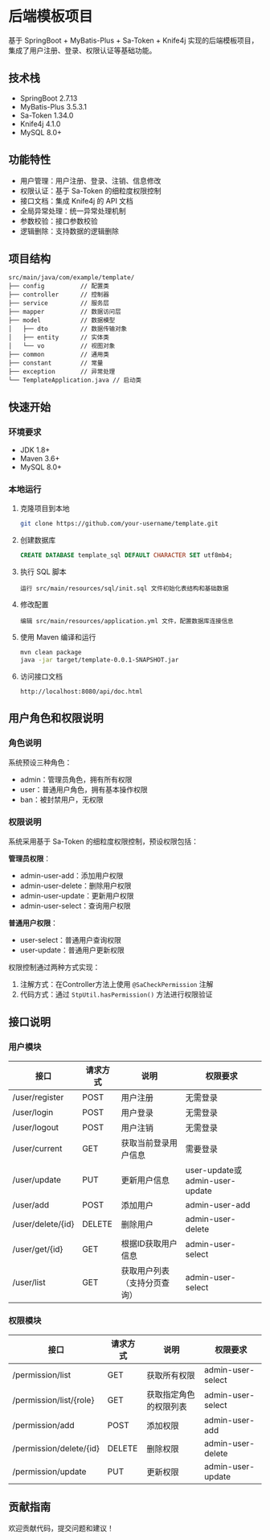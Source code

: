 # 后端模板项目

基于 SpringBoot + MyBatis-Plus + Sa-Token + Knife4j 实现的后端模板项目，集成了用户注册、登录、权限认证等基础功能。

## 技术栈

- SpringBoot 2.7.13
- MyBatis-Plus 3.5.3.1
- Sa-Token 1.34.0
- Knife4j 4.1.0
- MySQL 8.0+

## 功能特性

- 用户管理：用户注册、登录、注销、信息修改
- 权限认证：基于 Sa-Token 的细粒度权限控制
- 接口文档：集成 Knife4j 的 API 文档
- 全局异常处理：统一异常处理机制
- 参数校验：接口参数校验
- 逻辑删除：支持数据的逻辑删除

## 项目结构

```
src/main/java/com/example/template/
├── config          // 配置类
├── controller      // 控制器
├── service         // 服务层
├── mapper          // 数据访问层
├── model           // 数据模型
│   ├── dto         // 数据传输对象
│   ├── entity      // 实体类
│   └── vo          // 视图对象
├── common          // 通用类
├── constant        // 常量
├── exception       // 异常处理
└── TemplateApplication.java // 启动类
```

## 快速开始

### 环境要求

- JDK 1.8+
- Maven 3.6+
- MySQL 8.0+

### 本地运行

1. 克隆项目到本地
   ```bash
   git clone https://github.com/your-username/template.git
   ```

2. 创建数据库
   ```sql
   CREATE DATABASE template_sql DEFAULT CHARACTER SET utf8mb4;
   ```

3. 执行 SQL 脚本
   ```
   运行 src/main/resources/sql/init.sql 文件初始化表结构和基础数据
   ```

4. 修改配置
   ```
   编辑 src/main/resources/application.yml 文件，配置数据库连接信息
   ```

5. 使用 Maven 编译和运行
   ```bash
   mvn clean package
   java -jar target/template-0.0.1-SNAPSHOT.jar
   ```

6. 访问接口文档
   ```
   http://localhost:8080/api/doc.html
   ```

## 用户角色和权限说明

### 角色说明

系统预设三种角色：
- admin：管理员角色，拥有所有权限
- user：普通用户角色，拥有基本操作权限
- ban：被封禁用户，无权限

### 权限说明

系统采用基于 Sa-Token 的细粒度权限控制，预设权限包括：

**管理员权限**：
- admin-user-add：添加用户权限
- admin-user-delete：删除用户权限
- admin-user-update：更新用户权限
- admin-user-select：查询用户权限

**普通用户权限**：
- user-select：普通用户查询权限
- user-update：普通用户更新权限

权限控制通过两种方式实现：
1. 注解方式：在Controller方法上使用 `@SaCheckPermission` 注解
2. 代码方式：通过 `StpUtil.hasPermission()` 方法进行权限验证

## 接口说明

### 用户模块

| 接口               | 请求方式 | 说明                     | 权限要求              |
|-------------------|---------|-------------------------|---------------------|
| /user/register    | POST    | 用户注册                  | 无需登录             |
| /user/login       | POST    | 用户登录                  | 无需登录             |
| /user/logout      | POST    | 用户注销                  | 无需登录             |
| /user/current     | GET     | 获取当前登录用户信息        | 需要登录             |
| /user/update      | PUT     | 更新用户信息               | user-update或admin-user-update |
| /user/add         | POST    | 添加用户                  | admin-user-add      |
| /user/delete/{id} | DELETE  | 删除用户                  | admin-user-delete   |
| /user/get/{id}    | GET     | 根据ID获取用户信息         | admin-user-select   |
| /user/list        | GET     | 获取用户列表（支持分页查询） | admin-user-select   |

### 权限模块

| 接口                      | 请求方式 | 说明                     | 权限要求               |
|--------------------------|---------|-------------------------|---------------------|
| /permission/list         | GET     | 获取所有权限               | admin-user-select   |
| /permission/list/{role}  | GET     | 获取指定角色的权限列表       | admin-user-select   |
| /permission/add          | POST    | 添加权限                  | admin-user-add      |
| /permission/delete/{id}  | DELETE  | 删除权限                  | admin-user-delete   |
| /permission/update       | PUT     | 更新权限                  | admin-user-update   |

## 贡献指南

欢迎贡献代码，提交问题和建议！
